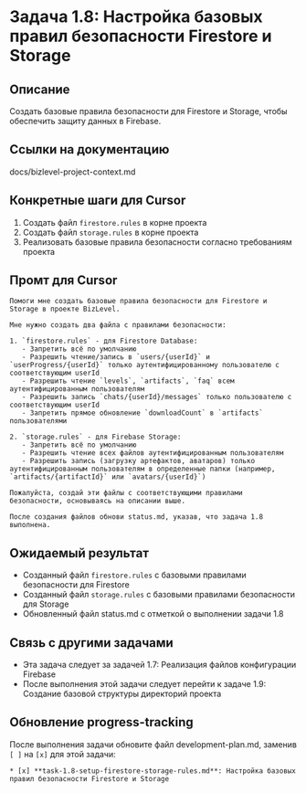 # Задача 1.8: Настройка базовых правил безопасности Firestore и Storage

## Описание
Создать базовые правила безопасности для Firestore и Storage, чтобы обеспечить защиту данных в Firebase.

## Ссылки на документацию
docs/bizlevel-project-context.md


## Конкретные шаги для Cursor
1. Создать файл `firestore.rules` в корне проекта
2. Создать файл `storage.rules` в корне проекта
3. Реализовать базовые правила безопасности согласно требованиям проекта

## Промт для Cursor
```
Помоги мне создать базовые правила безопасности для Firestore и Storage в проекте BizLevel.

Мне нужно создать два файла с правилами безопасности:

1. `firestore.rules` - для Firestore Database:
   - Запретить всё по умолчанию
   - Разрешить чтение/запись в `users/{userId}` и `userProgress/{userId}` только аутентифицированному пользователю с соответствующим userId
   - Разрешить чтение `levels`, `artifacts`, `faq` всем аутентифицированным пользователям
   - Разрешить запись `chats/{userId}/messages` только пользователю с соответствующим userId
   - Запретить прямое обновление `downloadCount` в `artifacts` пользователями

2. `storage.rules` - для Firebase Storage:
   - Запретить всё по умолчанию
   - Разрешить чтение всех файлов аутентифицированным пользователям
   - Разрешить запись (загрузку артефактов, аватаров) только аутентифицированным пользователям в определенные папки (например, `artifacts/{artifactId}` или `avatars/{userId}`)

Пожалуйста, создай эти файлы с соответствующими правилами безопасности, основываясь на описании выше.

После создания файлов обнови status.md, указав, что задача 1.8 выполнена.
```

## Ожидаемый результат
- Созданный файл `firestore.rules` с базовыми правилами безопасности для Firestore
- Созданный файл `storage.rules` с базовыми правилами безопасности для Storage
- Обновленный файл status.md с отметкой о выполнении задачи 1.8

## Связь с другими задачами
- Эта задача следует за задачей 1.7: Реализация файлов конфигурации Firebase
- После выполнения этой задачи следует перейти к задаче 1.9: Создание базовой структуры директорий проекта

## Обновление progress-tracking
После выполнения задачи обновите файл development-plan.md, заменив `[ ]` на `[x]` для этой задачи:
```
* [x] **task-1.8-setup-firestore-storage-rules.md**: Настройка базовых правил безопасности Firestore и Storage
```
